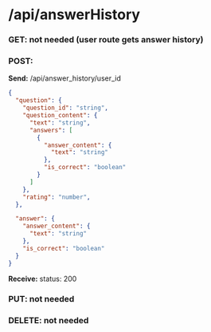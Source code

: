 # **/api/answerHistory**

<!-- ! ADD ROUTE DESCRIPTION HERE -->

### GET: not needed (user route gets answer history)

### POST:

**Send:**
/api/answer_history/user_id

```JSON
{
  "question": {
    "question_id": "string",
    "question_content": {
      "text": "string",
      "answers": [
        {
          "answer_content": {
            "text": "string"
          },
          "is_correct": "boolean"
        }
      ]
    },
    "rating": "number",
  },

  "answer": {
    "answer_content": {
      "text": "string"
    },
    "is_correct": "boolean"
  }
}
```

**Receive:** status: 200

### PUT: not needed

### DELETE: not needed
